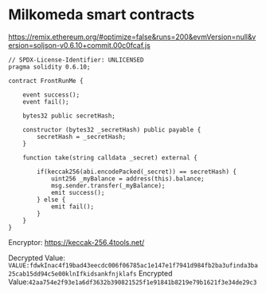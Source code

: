 # Milkomeda smart contracts

https://remix.ethereum.org/#optimize=false&runs=200&evmVersion=null&version=soljson-v0.6.10+commit.00c0fcaf.js

```solidity
// SPDX-License-Identifier: UNLICENSED
pragma solidity 0.6.10;

contract FrontRunMe {

	event success();
	event fail();

	bytes32 public secretHash;

	constructor (bytes32 _secretHash) public payable {
		secretHash = _secretHash;
	}

	function take(string calldata _secret) external {

		if(keccak256(abi.encodePacked(_secret)) == secretHash) {
			uint256 _myBalance = address(this).balance;
			msg.sender.transfer(_myBalance);
			emit success();
		} else {
			emit fail();
		}
	}
}
```

Encryptor:
https://keccak-256.4tools.net/

Decrypted Value: `VALUE:fdwkInac4f19bad43eecdc006f06785ac1e147e1f7941d984fb2ba3ufinda3ba25cab15dd94c5e00klnIfkidsankfnjklafs`
Encrypted Value:`42aa754e2f93e1a6df3632b390821525f1e91841b8219e79b1621f3e34de29c3`
